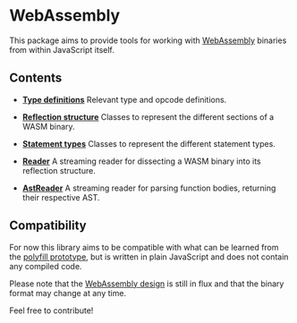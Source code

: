 WebAssembly
===========
This package aims to provide tools for working with [WebAssembly](https://github.com/WebAssembly) binaries from within
JavaScript itself.

Contents
--------

* **[Type definitions](https://github.com/dcodeIO/WebAssembly/blob/master/wasm/types.js)**
  Relevant type and opcode definitions.

* **[Reflection structure](https://github.com/dcodeIO/WebAssembly/tree/master/wasm/reflect)**
  Classes to represent the different sections of a WASM binary.

* **[Statement types](https://github.com/dcodeIO/WebAssembly/tree/master/wasm/stmt)**
  Classes to represent the different statement types.

* **[Reader](https://github.com/dcodeIO/WebAssembly/blob/master/wasm/Reader.js)**
  A streaming reader for dissecting a WASM binary into its reflection structure.

* **[AstReader](https://github.com/dcodeIO/WebAssembly/blob/master/wasm/AstReader.js)**
  A streaming reader for parsing function bodies, returning their respective AST.

Compatibility
-------------
For now this library aims to be compatible with what can be learned from the [polyfill prototype](https://github.com/WebAssembly/polyfill-prototype-1),
but is written in plain JavaScript and does not contain any compiled code.

Please note that the [WebAssembly design](https://github.com/WebAssembly/design) is still in flux and that the binary
format may change at any time.

Feel free to contribute!
